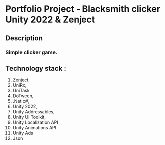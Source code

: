 # Portfolio Project - Blacksmith clicker Unity 2022 & Zenject
## Description
### Simple clicker game.
## Technology stack : 
  1. Zenject,
  2. UniRx,
  3. UniTask
  4. DoTween,
  5. .Net c#,
  6. Unity 2022,
  7. Unity Addressables,
  8. Unity UI Toolkit,
  9. Unity Localization API
  10. Unity Animations API
  11. Unity Ads
  12. Json
